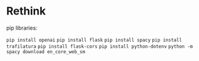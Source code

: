 # Rethink

pip libraries:

`pip install openai`
`pip install flask`
`pip install spacy`
`pip install trafilatura`
`pip install flask-cors`
`pip install python-dotenv`
`python -m spacy download en_core_web_sm`